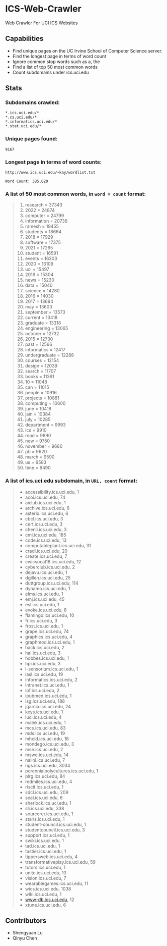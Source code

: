 # ICS-Web-Crawler
Web Crawler For UCI ICS Websites

## Capabilities
- Find unique pages on the UC Irvine School of Computer Science server.
- Find the longest page in terms of word count
- Ignore common stop words such as a, the
- Find a list of top 50 most common words
- Count subdomains under ics.uci.edu

## Stats
### Subdomains crawled:

    *.ics.uci.edu/*
    *.cs.uci.edu/*
    *.informatics.uci.edu/*
    *.stat.uci.edu/*

### Unique pages found: 

    9167

### Longest page in terms of word counts:

    http://www.ics.uci.edu/~kay/wordlist.txt
    
    Word Count: 385,020

### A list of 50 most common words, in `word = count` format:

> 1. research = 37343
> 2. 2022 = 24874
> 3. computer = 24799
> 4. information = 20736
> 5. ramesh = 19455
> 6. students = 18664
> 7. 2018 = 17929
> 8. software = 17375
> 9. 2021 = 17265
> 10. student = 16591
> 11. events = 16303
> 12. 2020 = 16109
> 13. uci = 15497
> 14. 2019 = 15304
> 15. news = 15230
> 16. data = 15040
> 17. science = 14280
> 18. 2016 = 14030
> 19. 2017 = 13694
> 20. may = 13603
> 21. september = 13573
> 22. current = 13418
> 23. graduate = 13318
> 24. engineering = 13065
> 25. october = 12732
> 26. 2015 = 12730
> 27. past = 12566
> 28. informatics = 12417
> 29. undergraduate = 12288
> 30. courses = 12154
> 31. design = 12039
> 32. search = 11707
> 33. books = 11391
> 34. 10 = 11048
> 35. can = 11015
> 36. people = 10916
> 37. projects = 10881
> 38. computing = 10600
> 39. june = 10418
> 40. jain = 10384
> 41. july = 10285
> 42. department = 9993
> 43. ics = 9910
> 44. read = 9890
> 45. new = 9750
> 46. november = 9680
> 47. ph = 9620
> 48. march = 9590
> 49. us = 9583
> 50. time = 9490

### A list of ics.uci.edu subdomain, in `URL, count` format:

> - accessibility.ics.uci.edu, 1
> - acoi.ics.uci.edu, 74
> - aiclub.ics.uci.edu, 1
> - archive.ics.uci.edu, 6
> - asterix.ics.uci.edu, 6
> - cbcl.ics.uci.edu, 3
> - cert.ics.uci.edu, 3
> - chenli.ics.uci.edu, 3
> - cml.ics.uci.edu, 185
> - code.ics.uci.edu, 13
> - computableplant.ics.uci.edu, 31
> - cradl.ics.uci.edu, 20
> - create.ics.uci.edu, 7
> - cwicsocal18.ics.uci.edu, 12
> - cyberclub.ics.uci.edu, 2
> - dejavu.ics.uci.edu, 1
> - dgillen.ics.uci.edu, 25
> - duttgroup.ics.uci.edu, 114
> - dynamo.ics.uci.edu, 1
> - elms.ics.uci.edu, 1
> - emj.ics.uci.edu, 45
> - esl.ics.uci.edu, 1
> - evoke.ics.uci.edu, 8
> - flamingo.ics.uci.edu, 10
> - fr.ics.uci.edu, 3
> - frost.ics.uci.edu, 1
> - grape.ics.uci.edu, 74
> - graphics.ics.uci.edu, 4
> - graphmod.ics.uci.edu, 1
> - hack.ics.uci.edu, 2
> - hai.ics.uci.edu, 3
> - hobbes.ics.uci.edu, 1
> - hpi.ics.uci.edu, 3
> - i-sensorium.ics.uci.edu, 1
> - iasl.ics.uci.edu, 19
> - informatics.ics.uci.edu, 2
> - intranet.ics.uci.edu, 1
> - ipf.ics.uci.edu, 2
> - ipubmed.ics.uci.edu, 1
> - isg.ics.uci.edu, 188
> - jgarcia.ics.uci.edu, 24
> - keys.ics.uci.edu, 1
> - luci.ics.uci.edu, 4
> - malek.ics.uci.edu, 1
> - mcs.ics.uci.edu, 83
> - mds.ics.uci.edu, 19
> - mhcid.ics.uci.edu, 18
> - mondego.ics.uci.edu, 3
> - mse.ics.uci.edu, 2
> - mswe.ics.uci.edu, 14
> - nalini.ics.uci.edu, 7
> - ngs.ics.uci.edu, 3034
> - perennialpolycultures.ics.uci.edu, 1
> - plrg.ics.uci.edu, 84
> - redmiles.ics.uci.edu, 4
> - riscit.ics.uci.edu, 1
> - sdcl.ics.uci.edu, 209
> - seal.ics.uci.edu, 6
> - sherlock.ics.uci.edu, 1
> - sli.ics.uci.edu, 338
> - sourcerer.ics.uci.edu, 1
> - stairs.ics.uci.edu, 1
> - student-council.ics.uci.edu, 1
> - studentcouncil.ics.uci.edu, 3
> - support.ics.uci.edu, 1
> - swiki.ics.uci.edu, 1
> - tad.ics.uci.edu, 1
> - tastier.ics.uci.edu, 1
> - tippersweb.ics.uci.edu, 4
> - transformativeplay.ics.uci.edu, 59
> - tutors.ics.uci.edu, 1
> - unite.ics.uci.edu, 10
> - vision.ics.uci.edu, 7
> - wearablegames.ics.uci.edu, 11
> - wics.ics.uci.edu, 1038
> - wiki.ics.uci.edu, 1
> - www-db.ics.uci.edu, 12
> - xtune.ics.uci.edu, 6

## Contributors
- Shengyuan Lu
- Qinyu Chen
